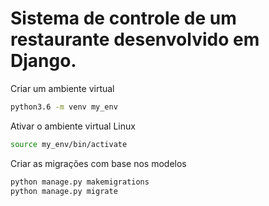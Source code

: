 # Sistema de controle de um restaurante desenvolvido em Django.


Criar um ambiente virtual
```bash
python3.6 -m venv my_env
```

Ativar o ambiente virtual Linux
```bash
source my_env/bin/activate
```

Criar as migrações com base nos modelos 
```bash
python manage.py makemigrations
python manage.py migrate
```


